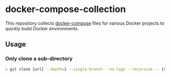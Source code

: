 # docker-compose-collection

This repository collects [docker-compose](https://docs.docker.com/compose/) files for various Docker projects to quickly build Docker environments.

## Usage

### Only clone a sub-directory

```bash
> git clone {url} --depth=1 --single-branch --no-tags --recursive -- {sub_directory}
```
